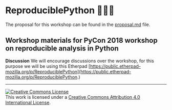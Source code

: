 # ReproduciblePython  🐍🐱‍👤

The proposal for this workshop can be found in the [proposal.md](./proposal.md) file.


## Workshop materials for PyCon 2018 workshop on reproducible analysis in Python

**Discussion**
We will encourage discussions over the workshop, for this purpose we will be using this Etherpad [https://public.etherpad-mozilla.org/p/ReproduciblePython](https://public.etherpad-mozilla.org/p/ReproduciblePython.)




 ---
 <a rel="license" href="http://creativecommons.org/licenses/by/4.0/"><img alt="Creative Commons License" style="border-width:0" src="https://i.creativecommons.org/l/by/4.0/88x31.png" /></a><br />This work is licensed under a <a rel="license" href="http://creativecommons.org/licenses/by/4.0/">Creative Commons Attribution 4.0 International License</a>.
